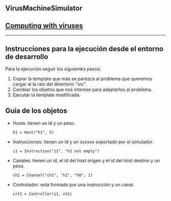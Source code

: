 VirusMachineSimulator
---------------------
## [Computing with viruses](https://www.sciencedirect.com/science/article/pii/S0304397515011457)
---------------------
## Instrucciones para la ejecución desde el entorno de desarrollo

Para la ejecución seguir los siguientes pasos:
1. Copiar la template que más se parezca al problema que queremos cargar al la raíz del directorio "src".
2. Cambiar los objetos que nos interese para adaptarlos al problema.
3. Ejecutar la template modificada.

## Guía de los objetos

* Hosts: tienen un id y un peso.

     `h1 = Host("h1", 5)`

* Instrucciones: tienen un id y un xxxxxx soportado por el simulador.

    `i1 = Instruction("i1", "h1 not empty")`

* Canales: tienen un id, el id del host origen y el id del host destino y un peso. 

    `ch1 = Channel("ch1", "h1", "h0", 1)`

* Controlador: está formado por una instrucción y un canal.

    `crt1 = Controller(i1, ch1)`
